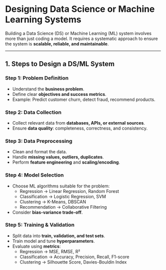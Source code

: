 # Designing Data Science or Machine Learning Systems

Building a Data Science (DS) or Machine Learning (ML) system involves more than just coding a model. It requires a systematic approach to ensure the system is **scalable, reliable, and maintainable**.

---

## 1. Steps to Design a DS/ML System

### Step 1: Problem Definition
- Understand the **business problem**.  
- Define clear **objectives and success metrics**.  
- Example: Predict customer churn, detect fraud, recommend products.

### Step 2: Data Collection
- Collect relevant data from **databases, APIs, or external sources**.  
- Ensure **data quality**: completeness, correctness, and consistency.

### Step 3: Data Preprocessing
- Clean and format the data.  
- Handle **missing values, outliers, duplicates**.  
- Perform **feature engineering** and **scaling/encoding**.  

### Step 4: Model Selection
- Choose ML algorithms suitable for the problem:  
  - Regression → Linear Regression, Random Forest  
  - Classification → Logistic Regression, SVM  
  - Clustering → K-Means, DBSCAN  
  - Recommendation → Collaborative Filtering  
- Consider **bias-variance trade-off**.

### Step 5: Training & Validation
- Split data into **train, validation, and test sets**.  
- Train model and tune **hyperparameters**.  
- Evaluate using **metrics**:  
  - Regression → MSE, RMSE, R²  
  - Classification → Accuracy, Precision, Recall, F1-score  
  - Clustering → Silhouette Score, Davies-Bouldin Index
